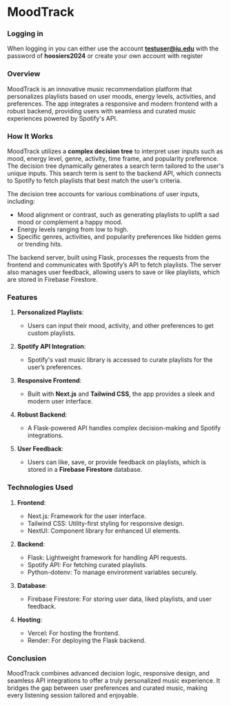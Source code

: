 # MoodTrack

### Logging in

When logging in you can either use the account **testuser@iu.edu** with the password of **hoosiers2024** or create your own account with register

### Overview

MoodTrack is an innovative music recommendation platform that personalizes playlists based on user moods, energy levels, activities, and preferences. The app integrates a responsive and modern frontend with a robust backend, providing users with seamless and curated music experiences powered by Spotify's API.

### How It Works

MoodTrack utilizes a **complex decision tree** to interpret user inputs such as mood, energy level, genre, activity, time frame, and popularity preference. The decision tree dynamically generates a search term tailored to the user's unique inputs. This search term is sent to the backend API, which connects to Spotify to fetch playlists that best match the user’s criteria.

The decision tree accounts for various combinations of user inputs, including:

- Mood alignment or contrast, such as generating playlists to uplift a sad mood or complement a happy mood.
- Energy levels ranging from low to high.
- Specific genres, activities, and popularity preferences like hidden gems or trending hits.

The backend server, built using Flask, processes the requests from the frontend and communicates with Spotify’s API to fetch playlists. The server also manages user feedback, allowing users to save or like playlists, which are stored in Firebase Firestore.


### Features

1. **Personalized Playlists**:
   - Users can input their mood, activity, and other preferences to get custom playlists.

2. **Spotify API Integration**:
   - Spotify's vast music library is accessed to curate playlists for the user’s preferences.

3. **Responsive Frontend**:
   - Built with **Next.js** and **Tailwind CSS**, the app provides a sleek and modern user interface.

4. **Robust Backend**:
   - A Flask-powered API handles complex decision-making and Spotify integrations.

5. **User Feedback**:
   - Users can like, save, or provide feedback on playlists, which is stored in a **Firebase Firestore** database.

### Technologies Used

1. **Frontend**:
   - Next.js: Framework for the user interface.
   - Tailwind CSS: Utility-first styling for responsive design.
   - NextUI: Component library for enhanced UI elements.

2. **Backend**:
   - Flask: Lightweight framework for handling API requests.
   - Spotify API: For fetching curated playlists.
   - Python-dotenv: To manage environment variables securely.

3. **Database**:
   - Firebase Firestore: For storing user data, liked playlists, and user feedback.

4. **Hosting**:
   - Vercel: For hosting the frontend.
   - Render: For deploying the Flask backend.

### Conclusion

MoodTrack combines advanced decision logic, responsive design, and seamless API integrations to offer a truly personalized music experience. It bridges the gap between user preferences and curated music, making every listening session tailored and enjoyable.
